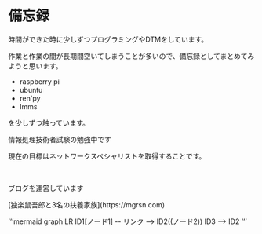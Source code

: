 # 備忘録
<p>時間ができた時に少しずつプログラミングやDTMをしています。</p>
<p>作業と作業の間が長期間空いてしまうことが多いので、備忘録としてまとめてみようと思います。</p>

- raspberry pi
- ubuntu
- ren'py
- lmms

を少しずつ触っています。

<p>情報処理技術者試験の勉強中です</p>
<p>現在の目標はネットワークスペシャリストを取得することです。</p>
<br>

<p>ブログを運営しています</p>
[独楽鼠吾郎と3名の扶養家族](https://mgrsn.com)  

’’’mermaid
graph LR
    ID1[ノード1] -- リンク --> ID2((ノード2))
    ID3 --> ID2
’’’
 
